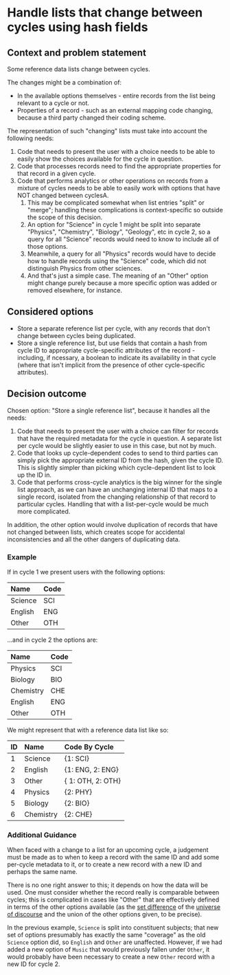 # Handle lists that change between cycles using hash fields

## Context and problem statement

Some reference data lists change between cycles.

The changes might be a combination of:

- In the available options themselves - entire records from the list being relevant to a cycle or not.
- Properties of a record - such as an external mapping code changing, because a third party changed their coding scheme.

The representation of such "changing" lists must take into account the following needs:

1. Code that needs to present the user with a choice needs to be able to easily show the choices available for the cycle in question.
2. Code that processes records need to find the appropriate properties for that record in a given cycle.
3. Code that performs analytics or other operations on records from a mixture of cycles needs to be able to easily work with options that have NOT changed between cyclesA.
   1. This may be complicated somewhat when list entries "split" or "merge"; handling these complications is context-specific so outside the scope of this decision.
     1. An option for "Science" in cycle 1 might be split into separate "Physics", "Chemistry", "Biology", "Geology", etc in cycle 2, so a query for all "Science" records would need to know to include all of those options.
     2. Meanwhile, a query for all "Physics" records would have to decide how to handle records using the "Science" code, which did not distinguish Physics from other sciences.
     3. And that's just a simple case. The meaning of an "Other" option might change purely because a more specific option was added or removed elsewhere, for instance.

## Considered options

* Store a separate reference list per cycle, with any records that don't change between cycles being duplicated.
* Store a single reference list, but use fields that contain a hash from cycle ID to appropriate cycle-specific attributes of the record - including, if ncessary, a boolean to indicate its availability in that cycle (where that isn't implicit from the presence of other cycle-specific attributes).

## Decision outcome

Chosen option: "Store a single reference list", because it handles all the needs:

1. Code that needs to present the user with a choice can filter for records that have the required metadata for the cycle in question. A separate list per cycle would be slightly easier to use in this case, but not by much.
2. Code that looks up cycle-dependent codes to send to third parties can simply pick the appropriate external ID from the hash, given the cycle ID. This is slightly simpler than picking which cycle-dependent list to look up the ID in.
3. Code that performs cross-cycle analytics is the big winner for the single list approach, as we can have an unchanging internal ID that maps to a single record, isolated from the changing relationship of that record to particular cycles. Handling that with a list-per-cycle would be much more complicated.

In addition, the other option would involve duplication of records that have not changed between lists, which creates scope for accidental inconsistencies and all the other dangers of duplicating data.

### Example

If in cycle 1 we present users with the following options:

| Name | Code |
|:-----|:-----|
| Science     | SCI     |
| English | ENG |
| Other | OTH |

...and in cycle 2 the options are:

| Name | Code |
|:-----|:-----|
| Physics     | SCI     |
| Biology | BIO |
| Chemistry |CHE |
| English | ENG |
| Other | OTH |

We might represent that with a reference data list like so:

| ID | Name | Code By Cycle |
|:-----|:-----|:-----|
| 1 | Science | {1: SCI} |
| 2 | English | {1: ENG, 2: ENG} |
| 3 | Other | { 1: OTH, 2: OTH} |
| 4 | Physics | {2: PHY} |
| 5 | Biology | {2: BIO} |
| 6 | Chemistry | {2: CHE} |

### Additional Guidance

When faced with a change to a list for an upcoming cycle, a judgement must be made as to when to keep a record with the same ID and add some per-cycle metadata to it, or to create a new record with a new ID and perhaps the same name.

There is no one right answer to this; it depends on how the data will be used. One must consider whether the record really is comparable between cycles; this is complicated in cases like "Other" that are effectively defined in terms of the other options available (as the [set difference](https://en.wikipedia.org/wiki/Set_difference) of the [universe of discourse](https://en.wikipedia.org/wiki/Domain_of_discourse) and the union of the other options given, to be precise).

In the previous example, `Science` is split into constituent subjects; that new set of options presumably has exactly the same "coverage" as the old `Science` option did, so `English` and `Other` are unaffected. However, if we had added a new option of `Music` that would previously fallen under `Other`, it would probably have been necessary to create a new `Other` record with a new ID for cycle 2.
